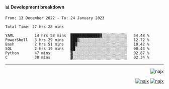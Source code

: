 <b>📊 Development breakdown</b>
<!--START_SECTION:waka-->

```text
From: 13 December 2022 - To: 24 January 2023

Total Time: 27 hrs 28 mins

YAML         14 hrs 58 mins  █████████████▓░░░░░░░░░░░   54.48 %
PowerShell   3 hrs 29 mins   ███▒░░░░░░░░░░░░░░░░░░░░░   12.72 %
Bash         2 hrs 51 mins   ██▓░░░░░░░░░░░░░░░░░░░░░░   10.42 %
SQL          2 hrs 19 mins   ██░░░░░░░░░░░░░░░░░░░░░░░   08.43 %
Python       47 mins         ▓░░░░░░░░░░░░░░░░░░░░░░░░   02.87 %
C            38 mins         ▓░░░░░░░░░░░░░░░░░░░░░░░░   02.34 %
```

<!--END_SECTION:waka-->
-----
<p align="right">
  <img src="https://komarev.com/ghpvc/?username=najx&label=GitHub%20Profile%20Views&color=yellow&style=flat" alt="najx" />
</p align="center">
<p align="right">
  <a href="https://www.linkedin.com/in/abdx"><img src="https://img.shields.io/badge/LinkedIn--_.svg?style=social&logo=linkedin" alt="najx"></a>
  <a href="https://stackoverflow.com/users/19588110/najim-abdelmoula"><img src="https://img.shields.io/badge/Stack Overflow--_.svg?style=social&logo=stackoverflow" alt="najx"></a>
</p align="center">
